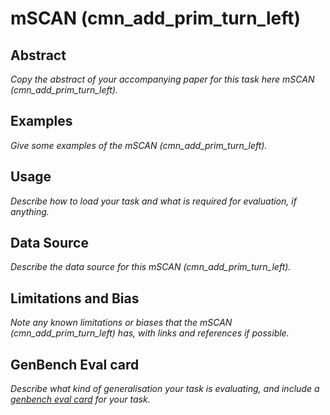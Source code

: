 # mSCAN (cmn_add_prim_turn_left)

## Abstract
*Copy the abstract of your accompanying paper for this task here mSCAN (cmn_add_prim_turn_left).*

## Examples
*Give some examples of the mSCAN (cmn_add_prim_turn_left).*

## Usage
*Describe how to load your task and what is required for evaluation, if anything.*

## Data Source
*Describe the data source for this mSCAN (cmn_add_prim_turn_left).*

## Limitations and Bias
*Note any known limitations or biases that the mSCAN (cmn_add_prim_turn_left) has, with links and references if possible.*

## GenBench Eval card
*Describe what kind of generalisation your task is evaluating, and include a [genbench eval card](https://genbench.org/eval_cards/) for your task*.
